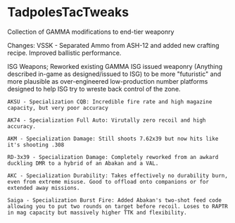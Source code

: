 # TadpolesTacTweaks
Collection of GAMMA modifications to end-tier weaponry

Changes:
VSSK - Separated Ammo from ASH-12 and added new crafting recipe. Improved ballistic performance.

ISG Weapons;
Reworked existing GAMMA ISG issued weaponry (Anything described in-game as designed/issued to ISG) to be more "futuristic" and more plausible as over-engineered low-production number platforms designed to help ISG try to wreste back control of the zone.
    
    AKSU - Specialization CQB: Incredible fire rate and high magazine capacity, but very poor accuracy
    
    AK74 - Specialization Full Auto: Virutally zero recoil and high accuracy.
    
    AKM - Specialization Damage: Still shoots 7.62x39 but now hits like it's shooting .308
    
    RD-3x39 - Specialization Damage: Completely reworked from an awkard duckling DMR to a hybrid of an Abakan and a VAL. 
    
    AKC - Specialization Durability: Takes effectively no durability burn, even from extreme misuse. Good to offload onto companions or for extended away missions. 
    
    Saiga - Specialization Burst Fire: Added Abakan's two-shot feed code allowing you to put two rounds on target before recoil. Loses to RAPTR in mag capacity but massively higher TTK and flexibility.
